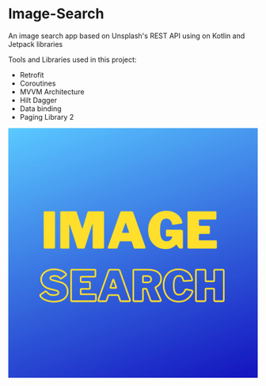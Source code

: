 # Image-Search
An image search app based on Unsplash's REST API using on Kotlin and Jetpack libraries

Tools and Libraries used in this project:
- Retrofit
- Coroutines
- MVVM Architecture
- Hilt Dagger
- Data binding
- Paging Library 2

![Project Screenshot](https://github.com/aimanmuzaffar95/Image-Search/blob/master/AppIcon.png)
